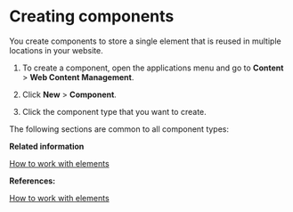 # Creating components

You create components to store a single element that is reused in multiple locations in your website.

1.  To create a component, open the applications menu and go to **Content** \> **Web Content Management**.

2.  Click **New** \> **Component**.

3.  Click the component type that you want to create.


The following sections are common to all component types:

**Related information**  


[How to work with elements](../panel_help/wcm_dev_elements.md)

**References:**  


[How to work with elements](wcm_dev_elements.md)

